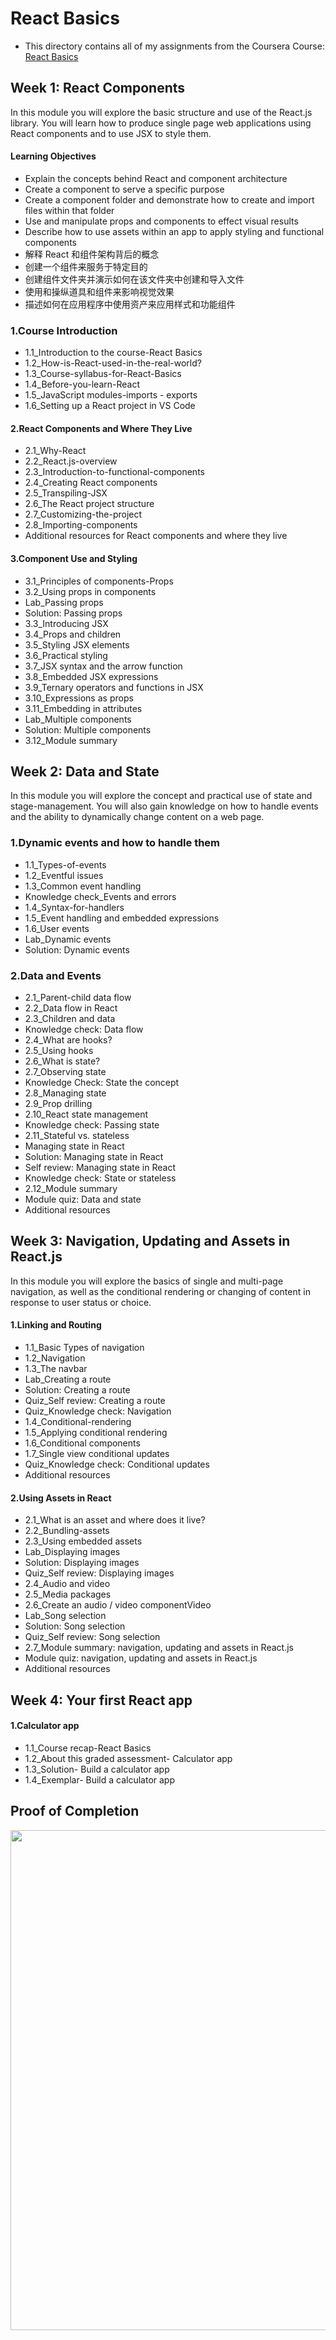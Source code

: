 # React Basics

- This directory contains all of my assignments from the Coursera Course: [React Basics](https://www.coursera.org/learn/react-basics)
## Week 1: React Components

In this module you will explore the basic structure and use of the React.js library. You will learn how to produce single page web applications using React components and to use JSX to style them.

#### Learning Objectives

- Explain the concepts behind React and component architecture
- Create a component to serve a specific purpose
- Create a component folder and demonstrate how to create and import files within that folder
- Use and manipulate props and components to effect visual results
- Describe how to use assets within an app to apply styling and functional components
- 解释 React 和组件架构背后的概念
- 创建一个组件来服务于特定目的
- 创建组件文件夹并演示如何在该文件夹中创建和导入文件
- 使用和操纵道具和组件来影响视觉效果
- 描述如何在应用程序中使用资产来应用样式和功能组件

### 1.Course Introduction

- 1.1_Introduction to the course-React Basics
- 1.2_How-is-React-used-in-the-real-world?
- 1.3_Course-syllabus-for-React-Basics
- 1.4_Before-you-learn-React
- 1.5_JavaScript modules-imports - exports
- 1.6_Setting up a React project in VS Code

#### 2.React Components and Where They Live

- 2.1_Why-React
- 2.2_React.js-overview
- 2.3_Introduction-to-functional-components
- 2.4_Creating React components
- 2.5_Transpiling-JSX
- 2.6_The React project structure
- 2.7_Customizing-the-project
- 2.8_Importing-components
- Additional resources for React components and where they live

#### 3.Component Use and Styling

- 3.1_Principles of components-Props
- 3.2_Using props in components
- Lab_Passing props
- Solution: Passing props
- 3.3_Introducing JSX
- 3.4_Props and children
- 3.5_Styling JSX elements
- 3.6_Practical styling
- 3.7_JSX syntax and the arrow function
- 3.8_Embedded JSX expressions
- 3.9_Ternary operators and functions in JSX
- 3.10_Expressions as props
- 3.11_Embedding in attributes
- Lab_Multiple components
- Solution: Multiple components
- 3.12_Module summary

## Week 2: Data and State

In this module you will explore the concept and practical use of state and stage-management. 
You will also gain knowledge on how to handle events and the ability to dynamically change content on a web page. 

### 1.Dynamic events and how to handle them

- 1.1_Types-of-events
- 1.2_Eventful issues
- 1.3_Common event handling
- Knowledge check_Events and errors
- 1.4_Syntax-for-handlers
- 1.5_Event handling and embedded expressions
- 1.6_User events
- Lab_Dynamic events
- Solution: Dynamic events


### 2.Data and Events

- 2.1_Parent-child data flow
- 2.2_Data flow in React
- 2.3_Children and data
- Knowledge check: Data flow
- 2.4_What are hooks?
- 2.5_Using hooks
- 2.6_What is state?
- 2.7_Observing state
- Knowledge Check: State the concept
- 2.8_Managing state
- 2.9_Prop drilling
- 2.10_React state management
- Knowledge check: Passing state
- 2.11_Stateful vs. stateless
- Managing state in React
- Solution: Managing state in React
- Self review: Managing state in React
- Knowledge check: State or stateless
- 2.12_Module summary
- Module quiz: Data and state
- Additional resources


## Week 3: Navigation, Updating and Assets in React.js

In this module you will explore the basics of single and multi-page navigation, as well as the conditional rendering or changing of content in response to user status or choice. 

#### 1.Linking and Routing

- 1.1_Basic Types of navigation
- 1.2_Navigation
- 1.3_The navbar
- Lab_Creating a route 
- Solution: Creating a route
- Quiz_Self review: Creating a route
- Quiz_Knowledge check: Navigation
- 1.4_Conditional-rendering
- 1.5_Applying conditional rendering
- 1.6_Conditional components
- 1.7_Single view conditional updates
- Quiz_Knowledge check: Conditional updates
-  Additional resources

#### 2.Using Assets in React

- 2.1_What is an asset and where does it live? 
- 2.2_Bundling-assets
- 2.3_Using embedded assets
- Lab_Displaying images
- Solution: Displaying images
- Quiz_Self review: Displaying images
- 2.4_Audio and video
- 2.5_Media packages
- 2.6_Create an audio / video componentVideo
- Lab_Song selection
-  Solution: Song selection
- Quiz_Self review: Song selection
- 2.7_Module summary: navigation, updating and assets in React.js
- Module quiz: navigation, updating and assets in React.js
- Additional resources


## Week 4: Your first React app

#### 1.Calculator app

- 1.1_Course recap-React Basics
- 1.2_About this graded assessment- Calculator app
- 1.3_Solution- Build a calculator app
- 1.4_Exemplar- Build a calculator app


## Proof of Completion

<img src="./certificate.png" width=800>